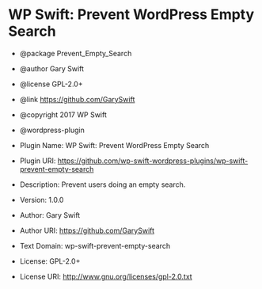 # WP Swift: Prevent WordPress Empty Search

* @package   Prevent_Empty_Search
* @author    Gary Swift
* @license   GPL-2.0+
* @link      https://github.com/GarySwift
* @copyright 2017 WP Swift

* @wordpress-plugin
* Plugin Name:       WP Swift: Prevent WordPress Empty Search
* Plugin URI:        https://github.com/wp-swift-wordpress-plugins/wp-swift-prevent-empty-search
* Description:       Prevent users doing an empty search.
* Version:           1.0.0
* Author:            Gary Swift
* Author URI:        https://github.com/GarySwift
* Text Domain:       wp-swift-prevent-empty-search
* License:           GPL-2.0+
* License URI:       http://www.gnu.org/licenses/gpl-2.0.txt